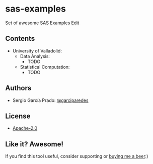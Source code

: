 # sas-examples
Set of awesome SAS Examples Edit

## Contents
  * University of Valladolid:
    * Data Analysis:
      * TODO
    * Statistical Computation:
      * TODO


## Authors
  * Sergio García Prado: [@garciparedes](http://garciparedes.me)

## License
  * [Apache-2.0](LICENSE)

## Like it? Awesome!
If you find this tool useful, consider supporting or [buying me a beer](https://www.paypal.me/garciparedes/2):)

